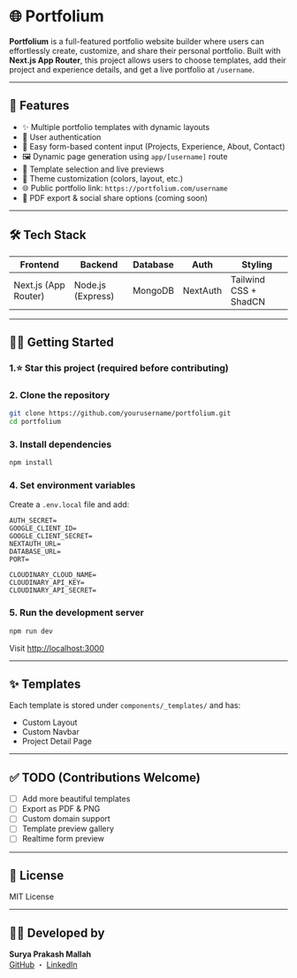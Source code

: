 # 🌐 Portfolium

**Portfolium** is a full-featured portfolio website builder where users can effortlessly create, customize, and share their personal portfolio. Built with **Next.js App Router**, this project allows users to choose templates, add their project and experience details, and get a live portfolio at `/username`.

---

## 🚀 Features

- ✨ Multiple portfolio templates with dynamic layouts
- 🧠 User authentication
- 📁 Easy form-based content input (Projects, Experience, About, Contact)
- 🖼️ Dynamic page generation using `app/[username]` route
- 🧩 Template selection and live previews
- 🎨 Theme customization (colors, layout, etc.)
- 🌐 Public portfolio link: `https://portfolium.com/username`
- 📄 PDF export & social share options (coming soon)

---

## 🛠️ Tech Stack

| Frontend        | Backend         | Database   | Auth              | Styling        |
|-----------------|------------------|------------|-------------------|----------------|
| Next.js (App Router) | Node.js (Express) | MongoDB    |   NextAuth   | Tailwind CSS + ShadCN |

---

## 🧑‍💻 Getting Started

### 1.⭐ Star this project (required before contributing)

### 2. Clone the repository

```bash
git clone https://github.com/yourusername/portfolium.git
cd portfolium
```

### 3. Install dependencies

```bash
npm install
```

### 4. Set environment variables

Create a `.env.local` file and add:

```env
AUTH_SECRET=
GOOGLE_CLIENT_ID=
GOOGLE_CLIENT_SECRET=
NEXTAUTH_URL=
DATABASE_URL=
PORT=

CLOUDINARY_CLOUD_NAME=
CLOUDINARY_API_KEY=
CLOUDINARY_API_SECRET=

```

### 5. Run the development server

```bash
npm run dev
```

Visit [http://localhost:3000](http://localhost:3000)

---

## ✨ Templates

Each template is stored under `components/_templates/` and has:
- Custom Layout
- Custom Navbar
- Project Detail Page


---

## ✅ TODO (Contributions Welcome)

- [ ] Add more beautiful templates
- [ ] Export as PDF & PNG
- [ ] Custom domain support
- [ ] Template preview gallery
- [ ] Realtime form preview

---

## 🪪 License

MIT License

---

## 👨‍💻 Developed by

**Surya Prakash Mallah**  
[GitHub](https://github.com/suryaprakashmallah) ・ [LinkedIn](https://linkedin.com/in/suryaprakashmallah)

